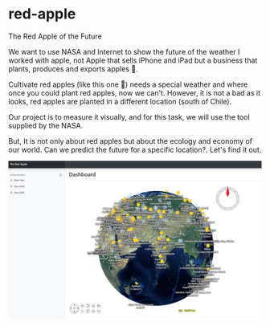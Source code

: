 # red-apple
The Red Apple of the Future

We want to use NASA and Internet to show the future of the weather
I worked with apple, not Apple that sells iPhone and iPad but a business that plants, produces and exports apples 🍎.

Cultivate red apples (like this one 🍎) needs a special weather and where once you could plant red apples, now we can't. However, it is not a bad as it looks, red apples are planted in a different location (south of Chile).

Our project is to measure it visually, and for this task, we will use the tool supplied by the NASA.

But, It is not only about red apples but about the ecology and economy of our world. Can we predict the future for a specific location?. Let's find it out.

![](img1.jpg)